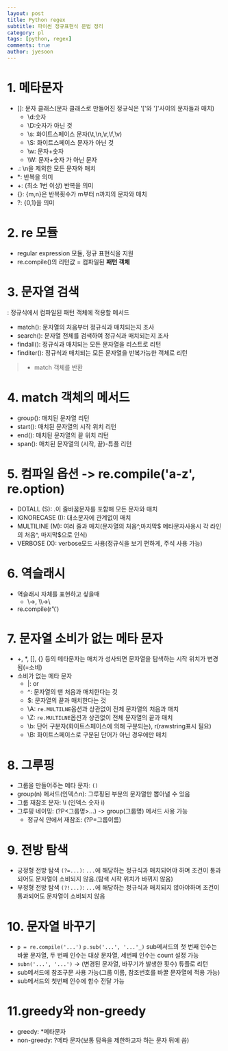 ```yaml
---
layout: post
title: Python regex
subtitle: 파이썬 정규표현식 문법 정리
category: pl
tags: [python, regex]
comments: true
author: jyesoon
---
```


# 1. 메타문자
- []: 문자 클래스(문자 클래스로 만들어진 정규식은 '['와 ']'사이의 문자들과 매치)
  - \d:숫자
  - \D:숫자가 아닌 것
  - \s: 화이트스페이스 문자(\t,\n,\r,\f,\v)
  - \S: 화이트스페이스 문자가 아닌 것
  - \w: 문자+숫자
  - \W: 문자+숫자 가 아닌 문자
- .: \n을 제외한 모든 문자와 매치
- *: 반복을 의미
- +: (최소 1번 이상) 반복을 의미
- {}: {m,n}은 반복횟수가 m부터 n까지의 문자와 매치
- ?: {0,1}을 의미

# 2. re 모듈
- regular expression 모듈, 정규 표현식을 지원
- re.compile()의 리턴값 = 컴파일된 **패턴 객체** 

# 3. 문자열 검색 
: 정규식에서 컴파일된 패턴 객체에 적용할 메서드
- match(): 문자열의 처음부터 정규식과 매치되는지 조사
- search(): 문자열 전체를 검색하여 정규식과 매치되는지 조사
- findall(): 정규식과 매치되는 모든 문자열을 리스트로 리턴
- finditer(): 정규식과 매치되는 모든 문자열을 반복가능한 객체로 리턴
> - match 객체를 반환

# 4. match 객체의 메서드
- group(): 매치된 문자열 리턴
- start(): 매치된 문자열의 시작 위치 리턴
- end(): 매치된 문자열의 끝 위치 리턴
- span(): 매치된 문자열의 (시작, 끝)-튜플 리턴

# 5. 컴파일 옵션 -> re.compile('a-z', re.option)
- DOTALL (S): .이 줄바꿈문자를 포함해 모든 문자와 매치
- IGNORECASE (I): 대소문자에 관계없이 매치
- MULTILINE (M): 여러 줄과 매치(문자열의 처음^,마지막$ 메타문자사용시 각 라인의 처음^, 마지막$으로 인식)
- VERBOSE (X): verbose모드 사용(정규식을 보기 편하게, 주석 사용 가능)

# 6. 역슬래시
- 역슬래시 자체를 표현하고 싶을때
  - \\->\, \\\\->\\
 - re.compile(r'\\')

# 7. 문자열 소비가 없는 메타 문자
- +, *, [], {} 등의 메타문자는 매치가 성사되면 문자열을 탐색하는 시작 위치가 변경됨(=소비)
- 소비가 없는 메타 문자
  - |: or
  - ^: 문자열의 맨 처음과 매치한다는 것
  - $: 문자열의 끝과 매치한다는 것
  - \A: `re.MULTILNE`옵션과 상관없이 전체 문자열의 처음과 매치
  - \Z: `re.MULTILNE`옵션과 상관없이 전체 문자열의 끝과 매치
  - \b: 단어 구분자(화이트스페이스에 의해 구분되는), r(rawstring표시 필요)
  - \B: 화이트스페이스로 구분된 단어가 아닌 경우에만 매치
  
# 8. 그루핑
- 그룹을 만들어주는 메타 문자: `()`
- group(n) 메서드(인덱스n): 그루핑된 부분의 문자열만 뽑아낼 수 있음
- 그룹 재참조 문자: \i (인덱스 숫자 i)
- 그루핑 네이밍: (?P<그룹명>...) -> group(그룹명) 메서드 사용 가능
  - 정규식 안에서 재참조: (?P=그룹이름)
  
# 9. 전방 탐색
- 긍정형 전방 탐색 `(?=...)`: `...`에 해당하는 정규식과 매치되어야 하며 조건이 통과되어도 문자열이 소비되지 않음.(탐색 시작 위치가 바뀌지 않음)
- 부정형 전방 탐색 `(?!...)`: `...`에 해당하는 정규식과 매치되지 않아야하며 조건이 통과되어도 문자열이 소비되지 않음

# 10. 문자열 바꾸기
- `p = re.compile('...')`
`p.sub('...', '...'_)` sub메서드의 첫 번째 인수는 바꿀 문자열, 두 번째 인수는 대상 문자열, 세번째 인수는 count 설정 가능
- `subn('...', '...')` -> (변경된 문자열, 바꾸기가 발생한 횟수) 튜플로 리턴
- sub메서드에 참조구문 사용 가능(그룹 이름, 참조번호를 바꿀 문자열에 적용 가능)
- sub메서드의 첫번째 인수에 함수 전달 가능

# 11.greedy와 non-greedy
- greedy: \*메타문자
- non-greedy: ?메타 문자(보통 탐욕을 제한하고자 하는 문자 뒤에 씀)